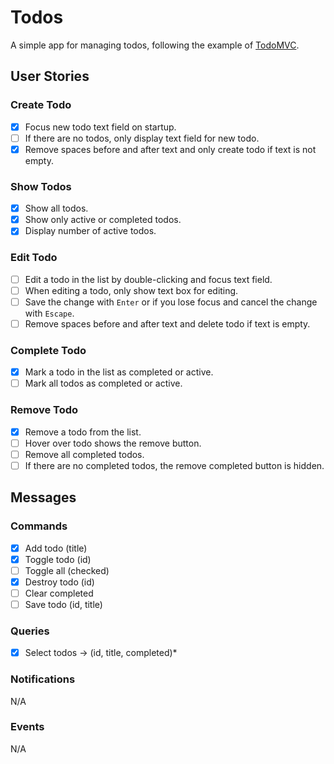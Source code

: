 # Todos

A simple app for managing todos, following the example of
[TodoMVC](https://todomvc.com).

## User Stories

### Create Todo

- [x] Focus new todo text field on startup.
- [ ] If there are no todos, only display text field for new todo.
- [x] Remove spaces before and after text and only create todo if text is not
  empty.

### Show Todos

- [x] Show all todos.
- [x] Show only active or completed todos.
- [x] Display number of active todos.

### Edit Todo

- [ ] Edit a todo in the list by double-clicking and focus text field.
- [ ] When editing a todo, only show text box for editing.
- [ ] Save the change with `Enter` or if you lose focus and cancel the change
  with `Escape`.
- [ ] Remove spaces before and after text and delete todo if text is empty.

### Complete Todo

- [x] Mark a todo in the list as completed or active.
- [ ] Mark all todos as completed or active.

### Remove Todo

- [x] Remove a todo from the list.
- [ ] Hover over todo shows the remove button.
- [ ] Remove all completed todos.
- [ ] If there are no completed todos, the remove completed button is hidden.

## Messages

### Commands

- [x] Add todo (title)
- [x] Toggle todo (id)
- [ ] Toggle all (checked)
- [x] Destroy todo (id)
- [ ] Clear completed
- [ ] Save todo (id, title)

### Queries

- [x] Select todos -> (id, title, completed)\*

### Notifications

N/A

### Events

N/A
